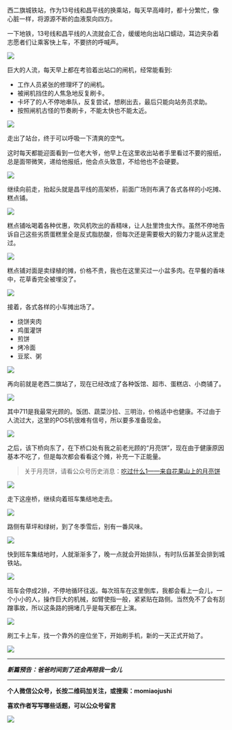 西二旗城铁站，作为13号线和昌平线的换乘站，每天早高峰时，都十分繁忙，像心脏一样，将源源不断的血液泵向四方。

一下地铁，13号线和昌平线的人流就会汇合，缓缓地向出站口蠕动，耳边夹杂着志愿者们让乘客快上车，不要挤的呼喊声。

![](img/51001-3a2b2a9084534674.jpg)

巨大的人流，每天早上都在考验着出站口的闸机，经常能看到:
* 工作人员紧张的修理坏了的闸机。
* 被闸机挡住的人焦急地反复刷卡。
* 卡坏了的人不停地串队，反复尝试，想刷出去，最后只能向站务员求助。
* 按照闸机古怪的节奏刷卡，不能太快也不能太近。

![](img/51001-b02d821437903dd7.jpg)

走出了站台，终于可以呼吸一下清爽的空气。

这时每天都能迎面看到一位老大爷，他早上在这里收出站者手里看过不要的报纸，总是面带微笑，递给他报纸，他会点头致意，不给他也不会硬要。

![](img/51001-c0310d0d59164286.jpg)

继续向前走，抬起头就是昌平线的高架桥，前面广场则布满了各式各样的小吃摊、糕点铺。

![](img/51001-759753002a5fa9c0.jpg)

糕点铺吆喝着各种优惠，吹风机吹出的香精味，让人肚里馋虫大作。虽然不停地告诉自己这些劣质蛋糕里全是反式脂肪酸，但每次还是需要极大的毅力才能从这里走过。

![](img/51001-c446cf224794d53f.jpg)

糕点铺对面是卖绿植的摊，价格不贵，我也在这里买过一小盆多肉。在早餐的香味中，花草香完全被埋没了。

![](img/51001-4ae8053d32000b9d.jpg)

接着，各式各样的小车摊出场了。
* 烧饼夹肉
* 鸡蛋灌饼
* 煎饼
* 烤冷面
* 豆浆、粥

![](img/51001-c322d282bc2945eb.jpg)

再向前就是老西二旗站了，现在已经改成了各种饭馆、超市、蛋糕店、小商铺了。

![](img/51001-94d6e2e3b0f2ddb2.jpg)

其中711是我最常光顾的。饭团、蔬菜沙拉、三明治，价格适中也健康。不过由于人流过大，这里的POS机很难有信号，所以要多准备现金。

![](img/51001-e2cf453c4cb7476c.jpg)

之后，该下桥向东了，在下桥口处有我之前老光顾的“月亮饼”，现在由于健康原因基本不吃了，但是每次都会看看这个摊，补充一下正能量。

>关于月亮饼，请看公众号历史消息：[吃过什么1——来自花果山上的月亮饼](http://mp.weixin.qq.com/s?__biz=MzA4NzEzMjMzNw==&mid=201358166&idx=1&sn=61ff56ae5f9af3a1603ef9d4d2cf7466#rd)

![](img/51001-75f00de1ddee7488.jpg)

走下这座桥，继续向着班车集结地走去。

![](img/51001-1761cd510d8d2bb0.jpg)

路侧有草坪和绿树，到了冬季雪后，别有一番风味。

![](img/51001-dc4f8e419e26f337.jpg)

快到班车集结地时，人就渐渐多了，晚一点就会开始排队，有时队伍甚至会排到城铁站。

![](img/51001-81fc1dad763b4c5a.jpg)

班车会停成2排，不停地循环往返。每次班车在这里倒库，我都会看上一会儿，一个小小的人，操作巨大的机械，如臂使指一般，紧紧贴在路侧。当然免不了会有刮蹭事故，所以这条路的拥堵几乎是每天都在上演。

![](img/51001-0aeac92df4ad800d.jpg)

刷工卡上车，找一个靠外的座位坐下，开始刷手机，新的一天正式开始了。

![](img/51001-530bc3d282fd7638.jpg)

***

***新篇预告：爸爸时间到了还会再陪我一会儿***

***


**个人微信公众号，长按二维码加关注，或搜索：momiaojushi**

**喜欢作者写写哪些话题，可以公众号留言**

![](https://github.com/jiluofu/jiluofu.github.com/raw/master/momiaojushi/static/qrcode.jpg)